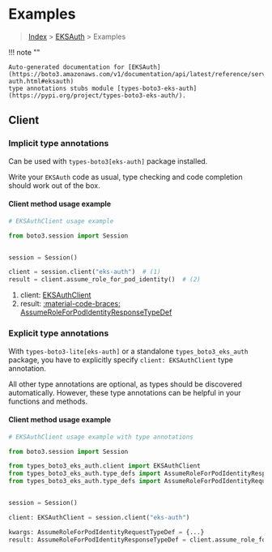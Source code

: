 # Examples

> [Index](../README.md) > [EKSAuth](./README.md) > Examples

!!! note ""

    Auto-generated documentation for [EKSAuth](https://boto3.amazonaws.com/v1/documentation/api/latest/reference/services/eks-auth.html#eksauth)
    type annotations stubs module [types-boto3-eks-auth](https://pypi.org/project/types-boto3-eks-auth/).

## Client

### Implicit type annotations

Can be used with `types-boto3[eks-auth]` package installed.

Write your `EKSAuth` code as usual,
type checking and code completion should work out of the box.


#### Client method usage example

```python
# EKSAuthClient usage example

from boto3.session import Session


session = Session()

client = session.client("eks-auth")  # (1)
result = client.assume_role_for_pod_identity()  # (2)
```

1. client: [EKSAuthClient](./client.md)
2. result: [:material-code-braces: AssumeRoleForPodIdentityResponseTypeDef](./type_defs.md#assumeroleforpodidentityresponsetypedef)






### Explicit type annotations

With `types-boto3-lite[eks-auth]`
or a standalone `types_boto3_eks_auth` package, you have to explicitly specify `client: EKSAuthClient` type annotation.

All other type annotations are optional, as types should be discovered automatically.
However, these type annotations can be helpful in your functions and methods.


#### Client method usage example

```python
# EKSAuthClient usage example with type annotations

from boto3.session import Session

from types_boto3_eks_auth.client import EKSAuthClient
from types_boto3_eks_auth.type_defs import AssumeRoleForPodIdentityResponseTypeDef
from types_boto3_eks_auth.type_defs import AssumeRoleForPodIdentityRequestTypeDef


session = Session()

client: EKSAuthClient = session.client("eks-auth")

kwargs: AssumeRoleForPodIdentityRequestTypeDef = {...}
result: AssumeRoleForPodIdentityResponseTypeDef = client.assume_role_for_pod_identity(**kwargs)
```






